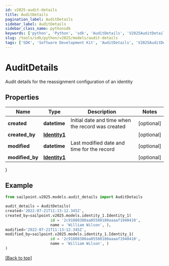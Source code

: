 ```yaml
---
id: v2025-audit-details
title: AuditDetails
pagination_label: AuditDetails
sidebar_label: AuditDetails
sidebar_class_name: pythonsdk
keywords: ['python', 'Python', 'sdk', 'AuditDetails', 'V2025AuditDetails'] 
slug: /tools/sdk/python/v2025/models/audit-details
tags: ['SDK', 'Software Development Kit', 'AuditDetails', 'V2025AuditDetails']
---
```


# AuditDetails

Audit details for the reassignment configuration of an identity

## Properties

Name | Type | Description | Notes
------------ | ------------- | ------------- | -------------
**created** | **datetime** | Initial date and time when the record was created | [optional] 
**created_by** | [**Identity1**](identity1) |  | [optional] 
**modified** | **datetime** | Last modified date and time for the record | [optional] 
**modified_by** | [**Identity1**](identity1) |  | [optional] 
}

## Example

```python
from sailpoint.v2025.models.audit_details import AuditDetails

audit_details = AuditDetails(
created='2022-07-21T11:13:12.345Z',
created_by=sailpoint.v2025.models.identity_1.Identity_1(
                    id = '2c91808380aa05580180aaaaf1940410', 
                    name = 'William Wilson', ),
modified='2022-07-21T11:13:12.345Z',
modified_by=sailpoint.v2025.models.identity_1.Identity_1(
                    id = '2c91808380aa05580180aaaaf1940410', 
                    name = 'William Wilson', )
)

```
[[Back to top]](#) 

